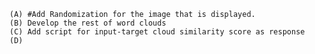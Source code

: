     (A) #Add Randomization for the image that is displayed.   
    (B) Develop the rest of word clouds
    (C) Add script for input-target cloud similarity score as response
    (D)